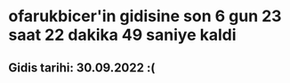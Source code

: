 # ofarukbicer'in gidisine son 6 gun 23 saat 22 dakika 49 saniye kaldi

## Gidis tarihi: 30.09.2022 :(